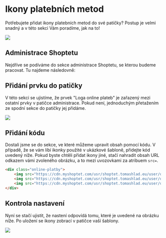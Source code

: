 # Ikony platebních metod

Potřebujete přidat ikony platebních metod do své patičky? Postup je velmi snadný a v této sekci Vám poradíme, jak na to!

<img src="https://alexborecky.com/images/shoptet/logos.png">

## Administrace Shoptetu

Nejdříve se podíváme do sekce administrace Shoptetu, se kterou budeme pracovat. Tu najdeme následovně:

<Box-TextBox 
    :msg="msg"
/>

## Přidání prvku do patičky

V této sekci se ujistíme, že prvek "Loga online plateb" je zařazený mezi ostatní prvky v patičce administrace. Pokud není, jednoduchým přetažením ze spodní sekce do patičky jej přidáme.

<img src="https://alexborecky.com/images/shoptet/logos-image.png">

## Přidání kódu

Dostali jsme se do sekce, ve které můžeme upravit obsah pomocí kódu. V případě, že se vám líbí ikonky použité v ukázkové šabloně, přidejte kód uvedený níže. Pokud byste chtěli přidat ikony jiné, stačí nahradit obsah URL odkazem vámi zvoleného obrázku, a to mezi uvozovkami za atribuem `src=`.

```html
<div class="online-platby">
    <img src="https://cdn.myshoptet.com/usr/shoptet.tomashlad.eu/user/documents/extras/opal/img/payments/visa.svg">
    <img src="https://cdn.myshoptet.com/usr/shoptet.tomashlad.eu/user/documents/extras/opal/img/payments/mastercard.svg">
    <img src="https://cdn.myshoptet.com/usr/shoptet.tomashlad.eu/user/documents/extras/opal/img/payments/paypal.svg">
</div>
```

## Kontrola nastavení

Nyní se stačí ujistit, že nastení odpovídá tomu, které je uvedené na obrázku níže. Po uložení se ikony zobrací v patičce vaší šablony.

<img src="https://alexborecky.com/images/shoptet/logos-settings.png">

<script>
export default {
    data () {
        return {
            msg: 'Administrace > VZHLED A OBSAH > Šablony > Prvky'
        }
    }
}
</script>